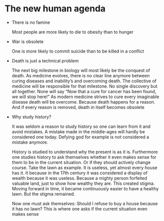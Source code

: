 # The new human agenda

- There is no famine
    
    Most people are more likely to die to obesity than to hunger
    
- War is obsolete
    
    One is more likely to commit suicide than to be killed in a conflict
    
- Death is just a technical problem
    
    The next big milestone in biology will most likely be the conquest of death. As medicine evolves, there is no clear line anymore between curing diseases and inability’s and overcoming death. The collective of medicine will be responsible for that milestone. No single discovery but all together. None will say “Now that a cure for cancer has been found, we will stop here!” As modern medicine strives to cure every imaginable disease death will be overcome. Because death happens for a reason. And if every reason is removed, death in itself becomes obsolete
    
- Why study history?
    
    It was seldom a reason to study history so one can learn from it and avoid mistakes. A mistake made in the middle-ages will hardly be considered one today. Defying god for example is not considered a mistake anymore.
    
    History is studied to understand why the present is as it is. Furthermore one studies history to ask themselves whether it even makes sense for them to be in the current situation. Or if they should actively change course. Take the lawn as example. It is useless, yet almost every house has it. It because in the 17th century it was considered a display of wealth because it was useless. Because a mighty person forfeited valuable land, just to show how wealthy they are. This created stigma. Moving forward in time, it became continuously easier to have a healthy lawn. But the stigma remained.
    
    Now one must ask themselves: Should I refuse to buy a house because it has no lawn? This is where one asks if the current situation even makes sense